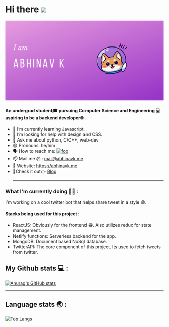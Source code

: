 # Hi there <img src="https://raw.githubusercontent.com/MartinHeinz/MartinHeinz/master/wave.gif" width="30px">

<img src="./img/intro.png" width="1000px" alt="intro" title="intro" />

#### An undergrad student🎓 pursuing Computer Science and Engineering 💻 aspiring to be a backend developer🌐 .


- 🌱 I’m currently learning Javascript.
- 🤔 I’m looking for help with design and CSS.
- 💬 Ask me about python, C/C++, web-dev
- 😄 Pronouns: he/him
- 🗣️ How to reach me:  <a href="https://twitter.com/abhinavaires"><img src="https://img.icons8.com/fluent/48/000000/twitter.png" width="20px" alt="foo" title="twitter" /></a>
- 📫 Mail me @ : mail@abhinavk.me
- 🔗 Website: https://abhinavk.me
- 📌Check it out👉 <a href="http://yakshas.herokuapp.com/">Blog</a><hr>


### What I'm currently doing 🧑‍💻 :
I'm working on a cool twitter bot that helps share tweet in a style 😃.

#### Stacks being used for this project :
- ReactJS: Obviously for the frontend 😁. Also utilizes redux for state management.
- Netlify functions: Serverless backend for the app.
- MongoDB: Document based NoSql database.
- TwitterAPI: The core component of this project. Its used to fetch tweets from twitter.


## My Github stats 💻️ :
[![Anurag's GitHub stats](https://github-readme-stats.vercel.app/api?username=abhinavk001&show_icons=true&theme=radical)](https://github.com/anuraghazra/github-readme-stats)<hr>

## Language stats 🌏️ :
[![Top Langs](https://github-readme-stats.vercel.app/api/top-langs/?username=abhinavk001&theme=radical)](https://github.com/anuraghazra/github-readme-stats)
